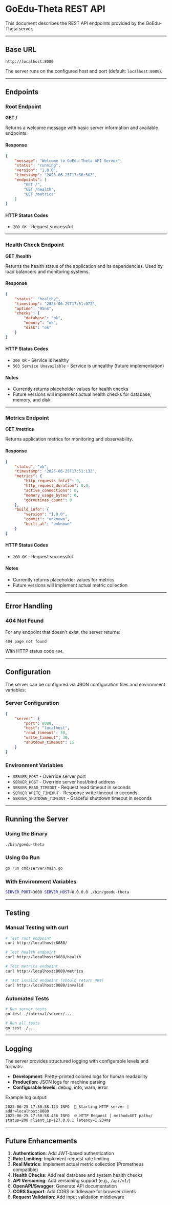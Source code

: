 # GoEdu-Theta REST API

This document describes the REST API endpoints provided by the GoEdu-Theta server.

---

## Base URL

```
http://localhost:8080
```

The server runs on the configured host and port (default: `localhost:8080`).

---

## Endpoints

### Root Endpoint

**GET /**

Returns a welcome message with basic server information and available endpoints.

#### Response

```json
{
    "message": "Welcome to GoEdu-Theta API Server",
    "status": "running",
    "version": "1.0.0",
    "timestamp": "2025-06-25T17:50:58Z",
    "endpoints": [
        "GET /",
        "GET /health",
        "GET /metrics"
    ]
}
```

#### HTTP Status Codes

- `200 OK` - Request successful

---

### Health Check Endpoint

**GET /health**

Returns the health status of the application and its dependencies. Used by load balancers and monitoring systems.

#### Response

```json
{
    "status": "healthy",
    "timestamp": "2025-06-25T17:51:07Z",
    "uptime": "95ns",
    "checks": {
        "database": "ok",
        "memory": "ok",
        "disk": "ok"
    }
}
```

#### HTTP Status Codes

- `200 OK` - Service is healthy
- `503 Service Unavailable` - Service is unhealthy (future implementation)

#### Notes

- Currently returns placeholder values for health checks
- Future versions will implement actual health checks for database, memory, and disk

---

### Metrics Endpoint

**GET /metrics**

Returns application metrics for monitoring and observability.

#### Response

```json
{
    "status": "ok",
    "timestamp": "2025-06-25T17:51:13Z",
    "metrics": {
        "http_requests_total": 0,
        "http_request_duration": 0.0,
        "active_connections": 0,
        "memory_usage_bytes": 0,
        "goroutines_count": 0
    },
    "build_info": {
        "version": "1.0.0",
        "commit": "unknown",
        "built_at": "unknown"
    }
}
```

#### HTTP Status Codes

- `200 OK` - Request successful

#### Notes

- Currently returns placeholder values for metrics
- Future versions will implement actual metric collection

---

## Error Handling

### 404 Not Found

For any endpoint that doesn't exist, the server returns:

```
404 page not found
```

With HTTP status code `404`.

---

## Configuration

The server can be configured via JSON configuration files and environment variables:

### Server Configuration

```json
{
    "server": {
        "port": 8080,
        "host": "localhost",
        "read_timeout": 30,
        "write_timeout": 30,
        "shutdown_timeout": 15
    }
}
```

### Environment Variables

- `SERVER_PORT` - Override server port
- `SERVER_HOST` - Override server host/bind address
- `SERVER_READ_TIMEOUT` - Request read timeout in seconds
- `SERVER_WRITE_TIMEOUT` - Response write timeout in seconds
- `SERVER_SHUTDOWN_TIMEOUT` - Graceful shutdown timeout in seconds

---

## Running the Server

### Using the Binary

```bash
./bin/goedu-theta
```

### Using Go Run

```bash
go run cmd/server/main.go
```

### With Environment Variables

```bash
SERVER_PORT=3000 SERVER_HOST=0.0.0.0 ./bin/goedu-theta
```

---

## Testing

### Manual Testing with curl

```bash
# Test root endpoint
curl http://localhost:8080/

# Test health endpoint
curl http://localhost:8080/health

# Test metrics endpoint
curl http://localhost:8080/metrics

# Test invalid endpoint (should return 404)
curl http://localhost:8080/invalid
```

### Automated Tests

```bash
# Run server tests
go test ./internal/server/...

# Run all tests
go test ./...
```

---

## Logging

The server provides structured logging with configurable levels and formats:

- **Development**: Pretty-printed colored logs for human readability
- **Production**: JSON logs for machine parsing
- **Configurable levels**: debug, info, warn, error

Example log output:
```
2025-06-25 17:50:58.123 INFO  🚀 Starting HTTP server | addr=localhost:8080
2025-06-25 17:50:58.456 INFO  🌐 HTTP Request | method=GET path=/ status=200 client_ip=127.0.0.1 latency=1.234ms
```

---

## Future Enhancements

1. **Authentication**: Add JWT-based authentication
2. **Rate Limiting**: Implement request rate limiting
3. **Real Metrics**: Implement actual metric collection (Prometheus compatible)
4. **Health Checks**: Add real database and system health checks
5. **API Versioning**: Add versioning support (e.g., `/api/v1/`)
6. **OpenAPI/Swagger**: Generate API documentation
7. **CORS Support**: Add CORS middleware for browser clients
8. **Request Validation**: Add input validation middleware
